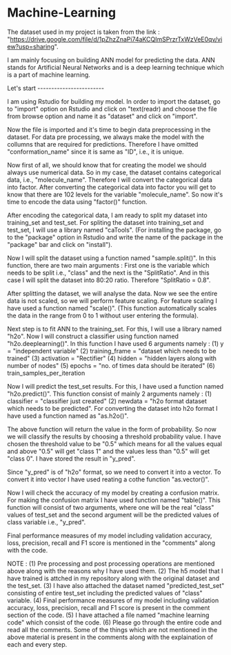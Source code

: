 # Machine-Learning

The dataset used in my project is taken from the link : "https://drive.google.com/file/d/1pZhzZnaPi74aKCQImSPrzrTxWzVeE0qv/view?usp=sharing".

I am mainly focusing on building ANN model for predicting the data. ANN stands for Artificial Neural Networks and is a deep learning technique which is a part of machine learning. 

Let's start ------------------------

I am using Rstudio for building my model. In order to import the dataset, go to "import" option on Rstudio and click on "text(readr) and choose the file from browse option and name it as "dataset" and click on "import".

Now the file is imported and it's time to begin data preprocessing in the dataset. For data pre processing, we always make the model with the collumns that are required for predictions. Therefore I have omitted "conformation_name" since it is same as "ID", i.e., it is unique.

Now first of all, we should know that for creating the model we should always use numerical data. So in my case, the dataset contains categorical data, i.e., "molecule_name". Therefore I will convert the categorical data into factor. After converting the categorical data into factor you will get to know that there are 102 levels for the variable "molecule_name". So now it's time to encode the data using "factor()" function.

After encoding the categorical data, I am ready to split my dataset into training_set and test_set. For spliting the dataset into training_set and test_set, I will use a library named "caTools". (For installing the package, go to the "package" option in Rstudio and write the name of the package in the "package" bar and click on "install"). 

Now I will split the dataset using a function named "sample.split()". In this function, there are two main arguments : First one is the variable which needs to be split i.e., "class" and the next is the "SplitRatio". And in this case I will split the dataset into 80:20 ratio. Therefore "SplitRatio = 0.8".

After splitting the dataset, we will analyse the data. Now we see the entire data is not scaled, so we will perform feature scaling. For feature scaling I have used a function named "scale()". (This function automatically scales the data in the range from 0 to 1 without user entering the formula).

Next step is to fit ANN to the training_set. For this, I will use a library named "h2o". Now I will construct a classifier using function named "h2o.deeplearning()". In this function I have used 6 arguments namely  :  (1) y = "independent variable"
                                                                                (2) training_frame = "dataset which needs to be trained"
                                                                                (3) activation = "Rectifier"
                                                                                (4) hidden = "hidden layers along with number of nodes"
                                                                                (5) epochs = "no. of times data should be iterated"
                                                                                (6) train_samples_per_iteration

Now I will predict the test_set results. For this, I have used a function named "h2o.predict()". This function consist of mainly 2 arguments namely  :  (1) classifier = "classifier just created"
                     (2) newdata = "h2o format dataset which needs to be predicted". For converting the dataset into h2o format I have                                      used a function named as "as.h2o()".
                                                                               
The above function will return the value in the form of probability. So now we will classify the results by choosing a threshold probability value. I have chosen the threshold value to be "0.5" which means for all the values equal and above "0.5" will get "class 1" and the values less than "0.5" will get "class 0". I have stored the result in "y_pred".

Since "y_pred" is of "h2o" format, so we need to convert it into a vector. To convert it into vector I have used reating a cothe function "as.vector()".

Now I will check the accuracy of my model by creating a confusion matrix. For making the confusion matrix I have used function named "table()". This function will consist of two arguments, where one will be the real "class" values of test_set and the second argument will be the predicted values of class variable i.e., "y_pred".

Final performance measures of my model including validation accuracy, loss, precision, recall and F1 score is mentioned in the "comments" along with the code.

NOTE  :  (1) Pre processing and post processing operations are mentioned above along with the reasons why I have used them.
         (2) The h5 model that I have trained is attched in my repository along with the original dataset and the test_set.
         (3) I have also attached the dataset named "predicted_test_set" consisting of entire test_set including the predicted values of              "class" variable.
         (4) Final performance measures of my model including validation accuracy, loss, precision, recall and F1 score is present in                the comment section of the code.
         (5) I have attached a file named "machine learning code" which consist of the code.
         (6) Please go through the entire code and read all the comments. Some of the things which are not mentioned in the above                    material is present in the comments along with the explaination of each and every step. 
         
